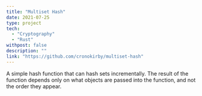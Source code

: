 ```yaml
---
title: "Multiset Hash"
date: 2021-07-25
type: project
tech:
  - "Cryptography"
  - "Rust"
withpost: false
description: ""
link: "https://github.com/cronokirby/multiset-hash"
---
```


A simple hash function that can hash sets incrementally.
The result of the function depends only on what objects
are passed into the function, and not the order they appear.
